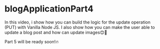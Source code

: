 # blogApplicationPart4

In this video, i show how you can build the logic for the update operation (PUT) with Vanilla Node JS.
I also show how you can make the user able to update a blog post and how can update images😊🙌

Part 5 will be ready soon!🔥
